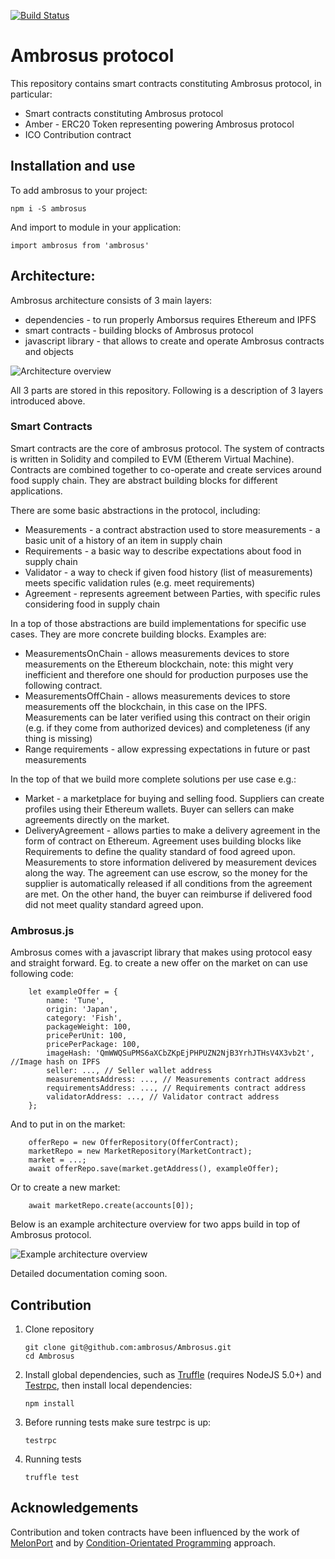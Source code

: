 [![Build Status](https://travis-ci.org/ambrosus/Ambrosus.svg?branch=master)](https://travis-ci.org/ambrosus/Ambrosus)

# Ambrosus protocol

This repository contains smart contracts constituting Ambrosus protocol, in particular:
- Smart contracts constituting Ambrosus protocol
- Amber - ERC20 Token representing powering Ambrosus protocol
- ICO Contribution contract

## Installation and use

To add ambrosus to your project:

```
npm i -S ambrosus
```

And import to module in your application:

```
import ambrosus from 'ambrosus'
```

## Architecture:

Ambrosus architecture consists of 3 main layers:

- dependencies - to run properly Amborsus requires Ethereum and IPFS
- smart contracts - building blocks of Ambrosus protocol
- javascript library - that allows to create and operate Ambrosus contracts and objects

![Architecture overview](https://raw.githubusercontent.com/ambrosus/Ambrosus/master/docs/architecture.png "Architecture overview")

All 3 parts are stored in this repository. Following is a description of 3 layers introduced above.

### Smart Contracts
Smart contracts are the core of ambrosus protocol. The system of contracts is written in Solidity and compiled to EVM (Etherem Virtual Machine).
Contracts are combined together to co-operate and create services around food supply chain. They are abstract building blocks for different applications.

There are some basic abstractions in the protocol, including:

- Measurements - a contract abstraction used to store measurements - a basic unit of a history of an item in supply chain
- Requirements - a basic way to describe expectations about food in supply chain
- Validator - a way to check if given food history (list of measurements) meets specific validation rules (e.g. meet requirements)
- Agreement - represents agreement between Parties, with specific rules considering food in supply chain

In a top of those abstractions are build implementations for specific use cases. They are more concrete building blocks. Examples are:

- MeasurementsOnChain - allows measurements devices to store measurements on the Ethereum blockchain, note: this might very inefficient and therefore one should for production purposes use the following contract.
- MeasurementsOffChain - allows measurements devices to store measurements off the blockchain, in this case on the IPFS. Measurements can be later verified using this contract on their origin (e.g. if they come from authorized devices) and completeness (if any thing is missing)
- Range requirements - allow expressing expectations in future or past measurements

In the top of that we build more complete solutions per use case e.g.:
- Market - a marketplace for buying and selling food. Suppliers can create profiles using their Ethereum wallets. Buyer can sellers can make agreements directly on the market.
- DeliveryAgreement - allows parties to make a delivery agreement in the form of contract on Ethereum. Agreement uses building blocks like Requirements to define the quality standard of food agreed upon. Measurements to store information delivered by measurement devices along the way. The agreement can use escrow, so the money for the supplier is automatically released if all conditions from the agreement are met. On the other hand, the buyer can reimburse if delivered food did not meet quality standard agreed upon.


### Ambrosus.js

Ambrosus comes with a javascript library that makes using protocol easy and straight forward.
Eg. to create a new offer on the market on can use following code:

```
    let exampleOffer = {
        name: 'Tune',
        origin: 'Japan',
        category: 'Fish',
        packageWeight: 100,
        pricePerUnit: 100,
        pricePerPackage: 100,
        imageHash: 'QmWWQSuPMS6aXCbZKpEjPHPUZN2NjB3YrhJTHsV4X3vb2t', //Image hash on IPFS
        seller: ..., // Seller wallet address 
        measurementsAddress: ..., // Measurements contract address
        requirementsAddress: ..., // Requirements contract address
        validatorAddress: ..., // Validator contract address
    };

```

And to put in on the market:
```
    offerRepo = new OfferRepository(OfferContract);
    marketRepo = new MarketRepository(MarketContract);
    market = ...;
    await offerRepo.save(market.getAddress(), exampleOffer);
```

Or to create a new market:

```
    await marketRepo.create(accounts[0]);
```

Below is an example architecture overview for two apps build in top of Ambrosus protocol.

![Example architecture overview](https://raw.githubusercontent.com/ambrosus/Ambrosus/master/docs/architecture%20example.png "Example architecture overview")


Detailed documentation coming soon.

## Contribution

1. Clone repository
    ```
    git clone git@github.com:ambrosus/Ambrosus.git
    cd Ambrosus
    ```

2. Install global dependencies, such as [Truffle](https://github.com/ConsenSys/truffle) (requires NodeJS 5.0+) and [Testrpc](https://github.com/ethereumjs/testrpc), then install local dependencies:
    ```
    npm install
	```

3. Before running tests make sure testrpc is up:
    ```
    testrpc
	```

4. Running tests
    ```
    truffle test
	```


## Acknowledgements

Contribution and token contracts have been influenced by the work of [MelonPort](https://github.com/melonproject/melon/) and by [Condition-Orientated Programming](https://medium.com/@gavofyork/condition-orientated-programming-969f6ba0161a) approach.


